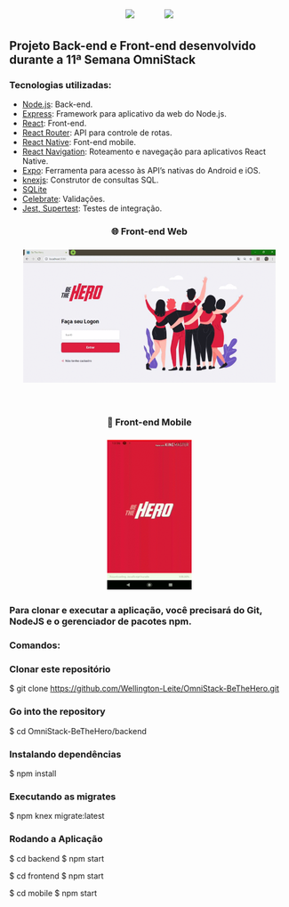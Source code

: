 <h1 align="center">
<img src="https://github.com/mpgxc/BeTheHero/blob/master/.github/logo.svg" />
 &nbsp&nbsp&nbsp&nbsp&nbsp&nbsp
<img src="https://github.com/mpgxc/BeTheHero/blob/master/.github/rocket.svg" />
</h1>

 ## Projeto Back-end e Front-end desenvolvido durante a 11ª Semana OmniStack
  ### Tecnologias utilizadas:

- [Node.js](https://nodejs.org/): Back-end.
- [Express](https://expressjs.com/pt-br/): Framework para aplicativo da web do Node.js.
- [React](https://pt-br.reactjs.org/): Front-end.
- [React Router](https://reacttraining.com/react-router/core/guides/philosophy): API para controle de rotas.
- [React Native](https://reactnative.dev/): Font-end mobile.
- [React Navigation](https://reactnavigation.org/): Roteamento e navegação para aplicativos React Native.
- [Expo](https://expo.io/):  Ferramenta para acesso às API’s nativas do Android e iOS.
- [knexjs](http://knexjs.org/): Construtor de consultas SQL.
- [SQLite ](https://www.sqlite.org/index.html)
- [Celebrate](https://github.com/arb/celebrate): Validações.
- [Jest, Supertest](https://jestjs.io/docs/en/api): Testes de integração.


<h3 align="center"> 🌐 Front-end Web </h3>
<h3 align="center">
<img src="https://github.com/Wellington-Leite/OmniStack-BeTheHero/blob/master/Front%20end%20Web.gif" width="90%" height="90%" />
 </h3>
 <br>
<h3 align="center"> 📱 Front-end Mobile </h3>
<h3 align="center">
<img src="https://github.com/Wellington-Leite/OmniStack-BeTheHero/blob/master/Front%20end%20Mobile.gif" width="30%" height="30%" />
 </h3>

### Para clonar e executar a aplicação, você precisará do Git, NodeJS e o  gerenciador  de pacotes npm.

### Comandos:

### Clonar este repositório
$ git clone https://github.com/Wellington-Leite/OmniStack-BeTheHero.git

### Go into the repository
$ cd OmniStack-BeTheHero/backend

### Instalando dependências
$ npm install

### Executando as migrates
$ npm knex migrate:latest

### Rodando a Aplicação
$ cd backend
$ npm start

$ cd frontend
$ npm start

$ cd mobile
$ npm start
